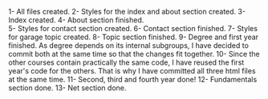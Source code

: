 1- All files created. 
2- Styles for the index and about section created. 
3- Index created.
4- About section finished.  
5- Styles for contact section created. 
6- Contact section finished. 
7- Styles for garage topic created. 
8- Topic section finished. 
9- Degree and first year finished. As degree depends on its internal subgroups, I have decided to commit both at the same time so that the changes fit together. 
10- Since the other courses contain practically the same code, I have reused the first year's code for the others. That is why I have committed all three html files at the same time. 
11- Second, third and fourth year done! 
12- Fundamentals section done.
13- Net section done. 
